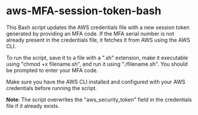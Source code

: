 # aws-MFA-session-token-bash

This Bash script updates the AWS credentials file with a new session token generated by providing an MFA code. If the MFA serial number is not already present in the credentials file, it fetches it from AWS using the AWS CLI.

To run the script, save it to a file with a ".sh" extension, make it executable using "chmod +x filename.sh", and run it using "./filename.sh". You should be prompted to enter your MFA code.

Make sure you have the AWS CLI installed and configured with your AWS credentials before running the script.

**Note**: The script overwrites the "aws_security_token" field in the credentials file if it already exists.
